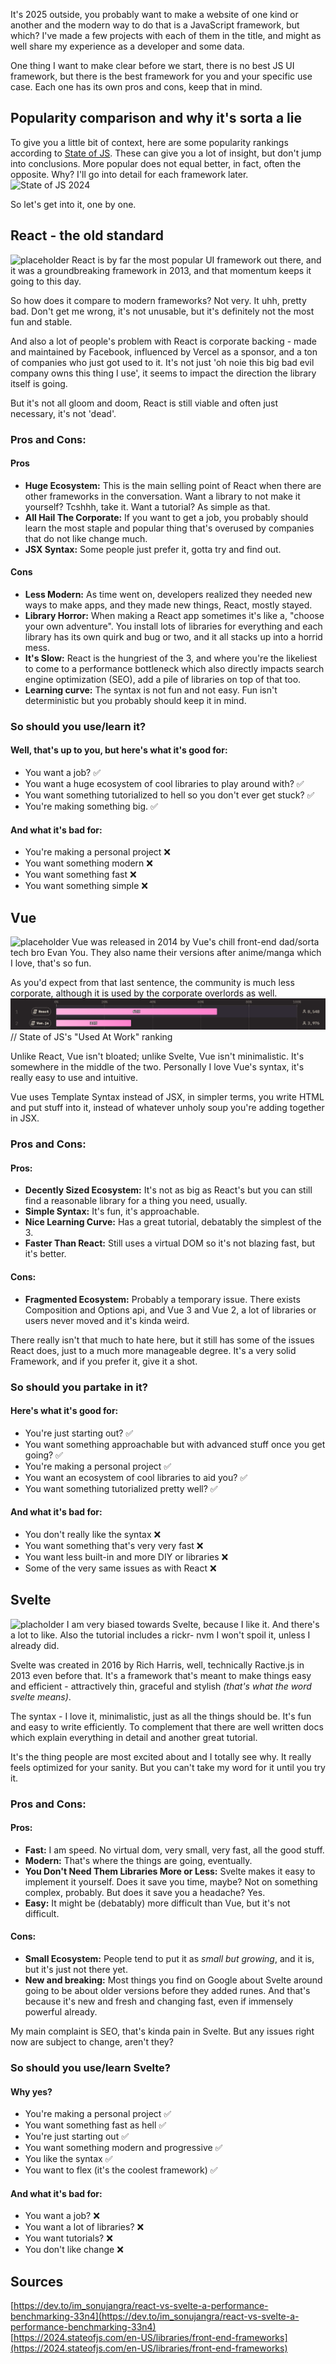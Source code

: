 
It's 2025 outside, you probably want to make a website of one kind or another and the modern way to do that is a JavaScript framework, but which? I've made a few projects with each of them in the title, and might as well share my experience as a developer and some data.

One thing I want to make clear before we start, there is no best JS UI framework, but there is the best framework for you and your specific use case. Each one has its own pros and cons, keep that in mind.

## Popularity comparison and why it's sorta a lie
To give you a little bit of context, here are some popularity rankings according to [State of JS](https://2024.stateofjs.com/en-US/libraries/front-end-frameworks). These can give you a lot of insight, but don't jump into conclusions. More popular does not equal better, in fact, often the opposite. Why? I'll go into detail for each framework later.
![State of JS 2024](https://assets.devographics.com/captures/js2024/en-US/front_end_frameworks_ratios.png 'State of JS 2024')

So let's get into it, one by one.
## React - the old standard
![placeholder](https://goodworklabs.com/wp-content/uploads/2016/10/reactjs.png)
React is by far the most popular UI framework out there, and it was a groundbreaking framework in 2013, and that momentum keeps it going to this day.

So how does it compare to modern frameworks? Not very. It uhh, pretty bad. Don't get me wrong, it's not unusable, but it's definitely not the most fun and stable.

And also a lot of people's problem with React is corporate backing - made and maintained by Facebook, influenced by Vercel as a sponsor, and a ton of companies who just got used to it. It's not just 'oh noie this big bad evil company owns this thing I use', it seems to impact the direction the library itself is going.

But it's not all gloom and doom, React is still viable and often just necessary, it's not 'dead'.

### Pros and Cons:
#### Pros
- **Huge Ecosystem:** This is the main selling point of React when there are other frameworks in the conversation. Want a library to not make it yourself? Tcshhh, take it. Want a tutorial? As simple as that.
- **All Hail The Corporate:** If you want to get a job, you probably should learn the most staple and popular thing that's overused by companies that do not like change much.
- **JSX Syntax:** Some people just prefer it, gotta try and find out.
#### Cons
- **Less Modern:** As time went on, developers realized they needed new ways to make apps, and they made new things, React, mostly stayed.
- **Library Horror:** When making a React app sometimes it's like a, "choose your own adventure". You install lots of libraries for everything and each library has its own quirk and bug or two, and it all stacks up into a horrid mess.
- **It's Slow:** React is the hungriest of the 3, and where you're the likeliest to come to a performance bottleneck which also directly impacts search engine optimization (SEO), add a pile of libraries on top of that too.
- **Learning curve:** The syntax is not fun and not easy. Fun isn't deterministic but you probably should keep it in mind.

### So should you use/learn it?
#### Well, that's up to you, but here's what it's good for:
- You want a job? ✅
- You want a huge ecosystem of cool libraries to play around with? ✅
- You want something tutorialized to hell so you don't ever get stuck? ✅
- You're making something big. ✅
#### And what it's bad for:
- You're making a personal project ❌
- You want something modern ❌
- You want something fast ❌
- You want something simple ❌

## Vue
![placeholder](https://miro.medium.com/v2/resize:fit:1100/format:webp/0*W6ICzT2Tk70wYR7-)
Vue was released in 2014 by Vue's chill front-end dad/sorta tech bro Evan You. They also name their versions after anime/manga which I love, that's so fun.

As you'd expect from that last sentence, the community is much less corporate, although it is used by the corporate overlords as well.
![State of JS's Used At Work ranking](img_2.png)
// State of JS's "Used At Work" ranking

Unlike React, Vue isn't bloated; unlike Svelte, Vue isn't minimalistic. It's somewhere in the middle of the two. Personally I love Vue's syntax, it's really easy to use and intuitive.

Vue uses Template Syntax instead of JSX, in simpler terms, you write HTML and put stuff into it, instead of whatever unholy soup you're adding together in JSX.

### Pros and Cons:
#### Pros:
- **Decently Sized Ecosystem:** It's not as big as React's but you can still find a reasonable library for a thing you need, usually.
- **Simple Syntax:** It's fun, it's approachable.
- **Nice Learning Curve:** Has a great tutorial, debatably the simplest of the 3.
- **Faster Than React:** Still uses a virtual DOM so it's not blazing fast, but it's better.
#### Cons:
- **Fragmented Ecosystem:** Probably a temporary issue. There exists Composition and Options api, and Vue 3 and Vue 2, a lot of libraries or users never moved and it's kinda weird.

There really isn't that much to hate here, but it still has some of the issues React does, just to a much more manageable degree. It's a very solid Framework, and if you prefer it, give it a shot.

### So should you partake in it?
#### Here's what it's good for:
- You're just starting out? ✅
- You want something approachable but with advanced stuff once you get going? ✅
- You're making a personal project ✅
- You want an ecosystem of cool libraries to aid you? ✅
- You want something tutorialized pretty well? ✅
#### And what it's bad for:
- You don't really like the syntax ❌
- You want something that's very very fast ❌
- You want less built-in and more DIY or libraries ❌
- Some of the very same issues as with React ❌

## Svelte
![placholder](https://svelte.dev/_app/immutable/assets/svelte-machine-mobile.B0w2rScM.png)
I am very biased towards Svelte, because I like it. And there's a lot to like. Also the tutorial includes a rickr- nvm I won't spoil it, unless I already did.

Svelte was created in 2016 by Rich Harris, well, technically Ractive.js in 2013 even before that. It's a framework that's meant to make things easy and efficient - attractively thin, graceful and stylish *(that's what the word svelte means)*.

The syntax - I love it, minimalistic, just as all the things should be. It's fun and easy to write efficiently. To complement that there are well written docs which explain everything in detail and another great tutorial.

It's the thing people are most excited about and I totally see why. It really feels optimized for your sanity. But you can't take my word for it until you try it.

### Pros and Cons:
#### Pros:
- **Fast:** I am speed. No virtual dom, very small, very fast, all the good stuff.
- **Modern:** That's where the things are going, eventually.
- **You Don't Need Them Libraries More or Less:** Svelte makes it easy to implement it yourself. Does it save you time, maybe? Not on something complex, probably. But does it save you a headache? Yes.
- **Easy:** It might be (debatably) more difficult than Vue, but it's not difficult.
#### Cons:
- **Small Ecosystem:** People tend to put it as *small but growing*, and it is, but it's just not there yet.
- **New and breaking:** Most things you find on Google about Svelte around going to be about older versions before they added runes. And that's because it's new and fresh and changing fast, even if immensely powerful already.

My main complaint is SEO, that's kinda pain in Svelte. But any issues right now are subject to change, aren't they?

### So should you use/learn Svelte?
#### Why yes?
- You're making a personal project ✅
- You want something fast as hell ✅
- You're just starting out ✅
- You want something modern and progressive ✅
- You like the syntax ✅
- You want to flex (it's the coolest framework) ✅
#### And what it's bad for:
- You want a job? ❌
- You want a lot of libraries? ❌
- You want tutorials? ❌
- You don't like change ❌

## Sources

[https://dev.to/im_sonujangra/react-vs-svelte-a-performance-benchmarking-33n4](https://dev.to/im_sonujangra/react-vs-svelte-a-performance-benchmarking-33n4)<br>
[https://2024.stateofjs.com/en-US/libraries/front-end-frameworks](https://2024.stateofjs.com/en-US/libraries/front-end-frameworks)
